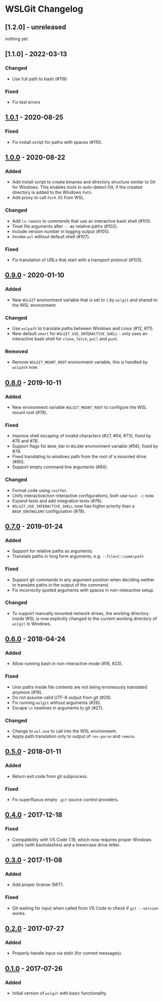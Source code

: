 # WSLGit Changelog

## [1.2.0] - unreleased

nothing yet


## [1.1.0] - 2022-03-13

### Changed

- Use full path to bash (#119)

### Fixed

- Fix test errors


## [1.0.1] - 2020-08-25

### Fixed

- Fix install script for paths with spaces (#110).


## [1.0.0] - 2020-08-22

### Added

- Add install script to create binaries and directory structure
  similar to Git for Windows. This enables tools to auto-detect Git,
  if the created directory is added to the Windows `Path`.
- Add proxy to call `Fork.RI` from WSL.

### Changed

- Add `ls-remote` to commands that use an interactive bash shell (#101).
- Treat file arguments after ` -- ` as relative paths (#102).
- Include version number in logging output (#105).
- Invoke `wsl` without default shell (#107).

### Fixed

- Fix translation of URLs that start with a transport protocol (#103).


## [0.9.0] - 2020-01-10

### Added

- New `WSLGIT` environment variable that is set to `1` by `wslgit` and
  shared to the WSL environment.

### Changed

- Use `wslpath` to translate paths between Windows and Linux (#12, #71).
- New default `smart` for `WSLGIT_USE_INTERACTIVE_SHELL` - only uses an
  interactive bash shell for `clone`, `fetch`, `pull` and `push`.

### Removed

- Remove `WSLGIT_MOUNT_ROOT` environment variable, this is handled by `wslpath` now.


## [0.8.0] - 2019-10-11

### Added

- New environment variable `WSLGIT_MOUNT_ROOT` to configure the
    WSL mount root (#78). 

### Fixed

- Improve shell escaping of invalid characters (#27, #54, #73),
    fixed by #74 and #76.
- Support flags for `BASH_ENV` in `WSLENV` environment variable (#56),
    fixed by #78.
- Fixed translating to windows path from the root of a mounted drive (#80).
- Support empty command line arguments (#84).

### Changed

- Format code using `rustfmt`.
- Unify interactive/non-interactive configurations, both use `bash -c` now.
- Expand tests and add integration tests (#76).
- `WSLGIT_USE_INTERACTIVE_SHELL` now has higher priority than a
    `BASH_ENV`/`WSLENV` configuration (#78).


## [0.7.0] - 2019-01-24

### Added

- Support for relative paths as arguments.
- Translate paths in long form arguments, e.g. `--file=C:\some\path`

### Fixed

- Support git commands in any argument position when deciding wether to
  translate paths in the output of the command.
- Fix incorrectly quoted arguments with spaces in non-interactive setup.

### Changed

- To support manually mounted network drives, the working directory inside WSL
  is now explicitly changed to the current working directory of `wslgit`
  in Windows.


## [0.6.0] - 2018-04-24

### Added

- Allow running bash in non-interactive mode (#16, #23).

### Fixed

- Unix paths inside file contents are not being erroneously translated anymore (#19).
- Do not assume valid UTF-8 output from git (#29).
- Fix running `wslgit` without arguments (#26).
- Escape `\n` newlines in arguments to git (#27).

### Changed

- Change to `wsl.exe` to call into the WSL environment.
- Apply path translation only to output of `rev-parse` and `remote`.


## [0.5.0] - 2018-01-11

### Added

- Return exit code from git subprocess.

### Fixed

- Fix superfluous empty `.git` source control providers.


## [0.4.0] - 2017-12-18

### Fixed

- Compatibility with VS Code 1.19, which now requires proper Windows paths
    (with backslashes) and a lowercase drive letter.


## [0.3.0] - 2017-11-08

### Added

- Add proper license (MIT).

### Fixed

- Git waiting for input when called from VS Code to check if `git --version`
    works.


## [0.2.0] - 2017-07-27

### Added

- Properly handle input via stdin (for commit messages).


## [0.1.0] - 2017-07-26

### Added

- Initial version of `wslgit` with basic functionality.


[0.1.0]: #
[0.2.0]: https://github.com/andy-5/wslgit/releases/tag/v0.2.0
[0.3.0]: https://github.com/andy-5/wslgit/releases/tag/v0.3.0
[0.4.0]: https://github.com/andy-5/wslgit/releases/tag/v0.4.0
[0.5.0]: https://github.com/andy-5/wslgit/releases/tag/v0.5.0
[0.6.0]: https://github.com/andy-5/wslgit/releases/tag/v0.6.0
[0.7.0]: https://github.com/andy-5/wslgit/releases/tag/v0.7.0
[0.8.0]: https://github.com/andy-5/wslgit/releases/tag/v0.8.0
[0.9.0]: https://github.com/andy-5/wslgit/releases/tag/v0.9.0
[1.0.0]: https://github.com/andy-5/wslgit/releases/tag/v1.0.0
[1.0.1]: https://github.com/andy-5/wslgit/releases/tag/v1.0.1
[1.0.1]: https://github.com/andy-5/wslgit/releases/tag/v1.1.0